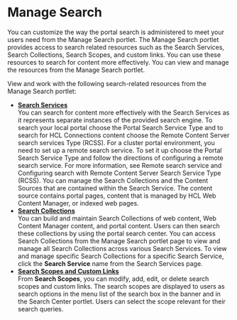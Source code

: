 # Manage Search




You can customize the way the portal search is administered to meet your users need from the Manage Search portlet. The Manage Search portlet provides access to search related resources such as the Search Services, Search Collections, Search Scopes, and custom links. You can use these resources to search for content more effectively. You can view and manage the resources from the Manage Search portlet.

View and work with the following search-related resources from the Manage Search portlet:

-   **[Search Services](srch_srvs.md)**  
You can search for content more effectively with the Search Services as it represents separate instances of the provided search engine. To search your local portal choose the Portal Search Service Type and to search for HCL Connections content choose the Remote Content Server search services Type \(RCSS\). For a cluster portal environment, you need to set up a remote search service. To set it up choose the Portal Search Service Type and follow the directions of configuring a remote search service. For more information, see Remote search service and Configuring search with Remote Content Server Search Service Type \(RCSS\). You can manage the Search Collections and the Content Sources that are contained within the Search Service. The content source contains portal pages, content that is managed by HCL Web Content Manager, or indexed web pages.
-   **[Search Collections](srch_coll.md)**  
You can build and maintain Search Collections of web content, Web Content Manager content, and portal content. Users can then search these collections by using the portal search center. You can access Search Collections from the Manage Search portlet page to view and manage all Search Collections across various Search Services. To view and manage specific Search Collections for a specific Search Service, click the **Search Service** name from the Search Services page.
-   **[Search Scopes and Custom Links](srch_scps_cstmlnks.md)**  
From **Search Scopes**, you can modify, add, edit, or delete search scopes and custom links. The search scopes are displayed to users as search options in the menu list of the search box in the banner and in the Search Center portlet. Users can select the scope relevant for their search queries.


